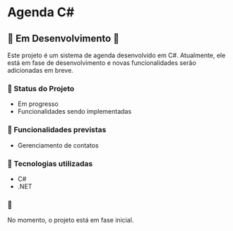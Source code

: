 # Agenda C#

## 🚧 Em Desenvolvimento 🚧

Este projeto é um sistema de agenda desenvolvido em C#. Atualmente, ele está em fase de desenvolvimento e novas funcionalidades serão adicionadas em breve.

### 📌 Status do Projeto
- Em progresso
- Funcionalidades sendo implementadas

### 📅 Funcionalidades previstas
- Gerenciamento de contatos


### 🔧 Tecnologias utilizadas
- C#
- .NET

### 📢
No momento, o projeto está em fase inicial.
